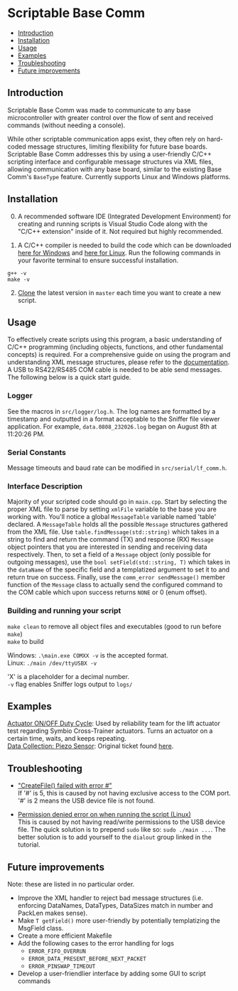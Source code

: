 # Scriptable Base Comm

- [Introduction](#introduction)
- [Installation](#installation)
- [Usage](#usage)
- [Examples](#examples)
- [Troubleshooting](#troubleshooting)
- [Future improvements](#future-improvements)

## Introduction

Scriptable Base Comm was made to communicate to any base microcontroller with greater control over the flow of sent and received commands (without needing a console). 

While other scriptable communication apps exist, they often rely on hard-coded message structures, limiting flexibility for future base boards. Scriptable Base Comm addresses this by using a user-friendly C/C++ scripting interface and configurable message structures via XML files, allowing communication with any base board, similar to the existing Base Comm's `BaseType` feature. Currently supports Linux and Windows platforms.

## Installation
0. A recommended software IDE (Integrated Development Environment) for creating and running scripts is Visual Studio Code along with the "C/C++ extension" inside of it. Not required but highly recommended.  

1. A C/C++ compiler is needed to build the code which can be downloaded [here for Windows](https://code.visualstudio.com/docs/cpp/config-mingw) and [here for Linux](https://code.visualstudio.com/docs/cpp/config-linux). Run the following commands in your favorite terminal to ensure successful installation. 
```
g++ -v
make -v
```
2. [Clone](https://www.atlassian.com/git/tutorials/setting-up-a-repository/git-clone) the latest version in `master` each time you want to create a new script.

## Usage

To effectively create scripts using this program, a basic understanding of C/C++ programming (including objects, functions, and other fundamental concepts) is required. For a comprehensive guide on using the program and understanding XML message structures, please refer to the [documentation](https://bitbucket.org/lifefitnessstash/basecomm-script/src/master/docs/).  
A USB to RS422/RS485 COM cable is needed to be able send messages.  
The following below is a quick start guide.

### Logger

See the macros in `src/logger/log.h`. The log names are formatted by a timestamp and outputted in a format acceptable to the Sniffer file viewer application. For example, `data.0808_232026.log` began on August 8th at 11:20:26 PM.
### Serial Constants

Message timeouts and baud rate can be modified in `src/serial/lf_comm.h`.

### Interface Description 

Majority of your scripted code should go in `main.cpp`. Start by selecting the proper XML file to parse by setting `xmlFile` variable to the base you are working with. You'll notice a global `MessageTable` variable named 'table' declared. A `MessageTable` holds all the possible `Message` structures gathered from the XML file. Use `table.findMessage(std::string)` which takes in a string to find and return the command (TX) and response (RX) `Message` object pointers that you are interested in sending and receiving data respectively. Then, to set a field of a `Message` object (only possible for outgoing messages), use the `bool setField(std::string, T)` which takes in the `dataName` of the specific field and a templatized argument to set it to and return true on success. Finally, use the `comm_error sendMessage()` member function of the `Message` class to actually send the configured command to the COM cable which upon success returns `NONE` or 0 (enum offset).

### Building and running your script

`make clean` to remove all object files and executables (good to run before `make`)  
`make` to build

Windows: `.\main.exe COMXX -v` is the accepted format.  
Linux: `./main /dev/ttyUSBX -v`

'X' is a placeholder for a decimal number.  
`-v` flag enables Sniffer logs output to `logs/`

## Examples

[Actuator ON/OFF Duty Cycle](https://bitbucket.org/lifefitnessstash/basecomm-script/src/actuator_example/main.cpp): Used by reliability team for the lift actuator test regarding Symbio Cross-Trainer actuators. Turns an actuator on a certain time, waits, and keeps repeating.   
[Data Collection: Piezo Sensor](https://bitbucket.org/lifefitnessstash/basecomm-script/src/RAIN-19/main.cpp): Original ticket found [here](https://lfagile.atlassian.net/browse/RAIN-19).

## Troubleshooting

- ["CreateFile() failed with error #"](https://learn.microsoft.com/en-us/windows/win32/api/fileapi/nf-fileapi-createfilea)  
If '#' is 5, this is caused by not having exclusive access to the COM port.  
'#' is 2 means the USB device file is not found.  

- [Permission denied error on when running the script (Linux)](https://arduino.stackexchange.com/questions/74714/arduino-dev-ttyusb0-permission-denied-even-when-user-added-to-group-dialout-o)  
This is caused by not having read/write permissions to the USB device file. The quick solution is to prepend `sudo` like so:  `sudo ./main ...`. The better solution is to add yourself to the `dialout` group linked in the tutorial.
## Future improvements

Note: these are listed in no particular order.

- Improve the XML handler to reject bad message structures (i.e. enforcing DataNames, DataTypes, DataSizes match in number and PackLen makes sense).
- Make `T getField()` more user-friendly by potentially templatizing the MsgField class.
- Create a more efficient Makefile
- Add the following cases to the error handling for logs
    - `ERROR_FIFO_OVERRUN`
    - `ERROR_DATA_PRESENT_BEFORE_NEXT_PACKET`
    - `ERROR_PINSWAP_TIMEOUT`
- Develop a user-friendlier interface by adding some GUI to script commands